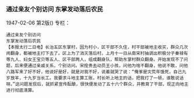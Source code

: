 ### 通过亲友个别访问  东掌发动落后农民

1947-02-06
第2版()
专栏：

    通过亲友个别访问
    东掌发动落后农民
    【本报太行二日电】长治五区东掌村，因为村小，区干部不久住，村干部被地主收买，群众几次闹翻身，都被地主打下去了。区上为了消灭落后村，上月十一日从南宋村抽调出积极分子秦禄有等九人、妇女王宝贝等五人、区干部两人，组成翻身队，帮助东掌村群众翻身。开始发现不了问题，后来便通过亲戚关系，个别访问。宋拴贵去动员王小孩，问他为啥不翻身，他说不敢，问他八路军来了好不好，他说好是好，就是对我不好，说着就哭了说：“俺爹是灾荒年饿死，自己九岁放羊，十九岁当长工。我要求斗地主算工账，村长听上地主的话，把我打了一顿，谁敢说话呀。”这问题发现后，就抓紧宣传酝酿，很快便发动了五十六个群众，并教育了干部，现正向地主进行彻底清算。
